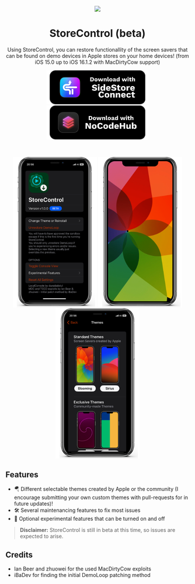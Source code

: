<p align="center">
  <img src='https://raw.githubusercontent.com/Swifticul/StoreControl/main/Documentation/Images/F64A45F8-CFDF-425A-B9EF-CDAA520D2F35.png' width="100">
</p>
<h1 align="center">StoreControl (beta)</h1>
<p align="center">Using StoreControl, you can restore functionallity of the screen savers that can be found on demo devices in Apple stores on your home devices! (from iOS 15.0 up to iOS 16.1.2 with MacDirtyCow support)</p>
<p align="center">
  <a href="https://connect.sidestore.ml">
    <img src="https://github.com/Swifticul/StoreControl/raw/main/Documentation/Images/19AEDFC5-7163-4F4E-A918-5610D1EB5BA2.png" width="280">
  </a>
  <a href="https://nocodehub.ga">
    <img src="https://github.com/Swifticul/StoreControl/raw/main/Documentation/Images/35299CC5-0638-4927-8A74-8234D50421E6.png" width="280">
  </a>
</p>
&nbsp;
<p align="center">
<img src='https://github.com/Swifticul/StoreControl/raw/main/Documentation/Images/home.png' width="230">
<img src='https://github.com/Swifticul/StoreControl/raw/main/Documentation/Images/saver.png' width="230">
<img src='https://github.com/Swifticul/StoreControl/raw/main/Documentation/Images/themes.png' width="230">
</p>

## Features
- 🪂 Different selectable themes created by Apple or the community (I encourage submitting your own custom themes with pull-requests for in future updates)!
- 🛠️ Several maintenancing features to fix most issues
- 🧪 Optional experimental features that can be turned on and off

> __Disclaimer:__ StoreControl is still in beta at this time, so issues are expected to arise.

## Credits
- Ian Beer and zhuowei for the used MacDirtyCow exploits
- iBaDev for finding the initial DemoLoop patching method

